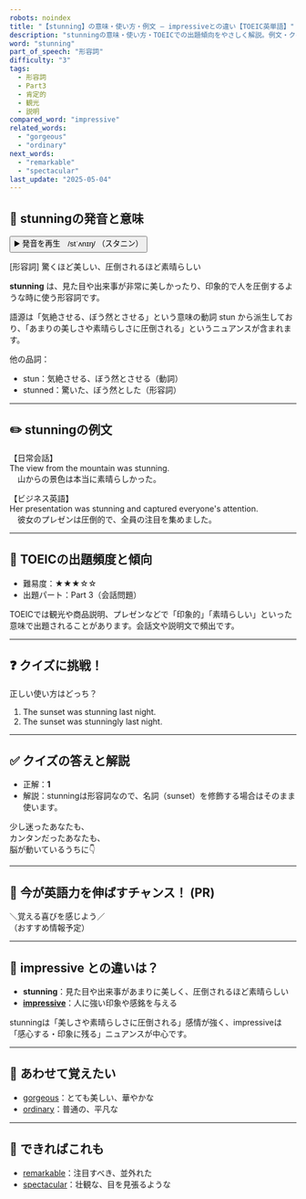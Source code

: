 ```yaml
---
robots: noindex
title: "【stunning】の意味・使い方・例文 ― impressiveとの違い【TOEIC英単語】"
description: "stunningの意味・使い方・TOEICでの出題傾向をやさしく解説。例文・クイズ付きでimpressiveとの違いもわかりやすく学べます。"
word: "stunning"
part_of_speech: "形容詞"
difficulty: "3"
tags:
  - 形容詞
  - Part3
  - 肯定的
  - 観光
  - 説明
compared_word: "impressive"
related_words:
  - "gorgeous"
  - "ordinary"
next_words:
  - "remarkable"
  - "spectacular"
last_update: "2025-05-04"
---
```


## 🔰 stunningの発音と意味

<button class="play-audio" onclick="playTTS('stunning')">
  <span class="play-audio-main">
    ▶️ 発音を再生　/stˈʌnɪŋ/
  </span>
  <span class="play-audio-sub">
    （スタニン）
  </span>
</button>

[形容詞] 驚くほど美しい、圧倒されるほど素晴らしい

**stunning** は、見た目や出来事が非常に美しかったり、印象的で人を圧倒するような時に使う形容詞です。

語源は「気絶させる、ぼう然とさせる」という意味の動詞 stun から派生しており、「あまりの美しさや素晴らしさに圧倒される」というニュアンスが含まれます。

他の品詞：  
- stun：気絶させる、ぼう然とさせる（動詞）
- stunned：驚いた、ぼう然とした（形容詞）

---

## ✏️ stunningの例文

【日常会話】  
The view from the mountain was stunning.  
　山からの景色は本当に素晴らしかった。

【ビジネス英語】  
Her presentation was stunning and captured everyone's attention.  
　彼女のプレゼンは圧倒的で、全員の注目を集めました。

---

## 🎯 TOEICの出題頻度と傾向

- 難易度：★★★☆☆
- 出題パート：Part 3（会話問題）

TOEICでは観光や商品説明、プレゼンなどで「印象的」「素晴らしい」といった意味で出題されることがあります。会話文や説明文で頻出です。

---

## ❓ クイズに挑戦！

正しい使い方はどっち？

1. The sunset was stunning last night.  
2. The sunset was stunningly last night.

---

## ✅ クイズの答えと解説

- 正解：**1**
- 解説：stunningは形容詞なので、名詞（sunset）を修飾する場合はそのまま使います。

少し迷ったあなたも、  
カンタンだったあなたも、  
脳が動いているうちに👇️

---

## 🚀 今が英語力を伸ばすチャンス！ (PR)

<div class="info-center">
＼覚える喜びを感じよう／<br>  
（おすすめ情報予定）
</div>

---

## 🤔  impressive との違いは？

- **stunning**：見た目や出来事があまりに美しく、圧倒されるほど素晴らしい
- **[impressive](/impressive)**：人に強い印象や感銘を与える

stunningは「美しさや素晴らしさに圧倒される」感情が強く、impressiveは「感心する・印象に残る」ニュアンスが中心です。

---

## 🧩 あわせて覚えたい

- [gorgeous](/gorgeous)：とても美しい、華やかな
- [ordinary](/ordinary)：普通の、平凡な

---

## 📖 できればこれも

- [remarkable](/remarkable)：注目すべき、並外れた
- [spectacular](/spectacular)：壮観な、目を見張るような

<!-- cvid: aid42_bid42 -->
